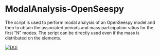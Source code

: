 # ModalAnalysis-OpenSeespy
The script is used to perform modal analysis of an OpenSeespy model and then to obtain the associated periods and mass participation ratios for the first "N" modes. The script can be directly used even if the mass is distributed on the elements.

[![DOI](https://zenodo.org/badge/299031114.svg)](https://zenodo.org/badge/latestdoi/299031114)
